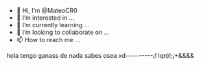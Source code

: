 - 👋 Hi, I’m @MateoCR0
- 👀 I’m interested in ...
- 🌱 I’m currently learning ...
- 💞️ I’m looking to collaborate on ...
- 📫 How to reach me ...

<!---
MateoCR0/MateoCR0 is a ✨ special ✨ repository because its `README.md` (this file) appears on your GitHub profile.
You can click the Preview link to take a look at your changes.
--->hola tengo ganass de nada sabes osea xd----------¡! Iqn)!;¡+&&&&
